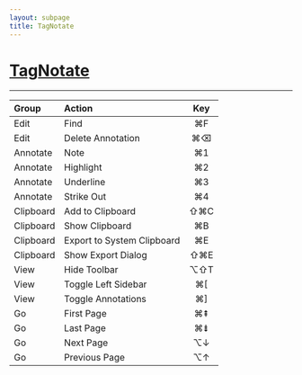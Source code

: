 ```yaml
---
layout: subpage
title: TagNotate
---
```


# [TagNotate](http://www.tagnotate.com/)

---

 Group                          | Action                           | Key          |
 :----------------------------- | :------------------------------- | :----------: |
 Edit                           | Find                             | ⌘F           |
 Edit                           | Delete Annotation                | ⌘⌫           |
 Annotate                       | Note                             | ⌘1           |
 Annotate                       | Highlight                        | ⌘2           |
 Annotate                       | Underline                        | ⌘3           |
 Annotate                       | Strike Out                       | ⌘4           |
 Clipboard                      | Add to Clipboard                 | ⇧⌘C          |
 Clipboard                      | Show Clipboard                   | ⌘B           |
 Clipboard                      | Export to System Clipboard       | ⌘E           |
 Clipboard                      | Show Export Dialog               | ⇧⌘E          |
 View                           | Hide Toolbar                     | ⌥⇧T          |
 View                           | Toggle Left Sidebar              | ⌘[           |
 View                           | Toggle Annotations               | ⌘]           |
 Go                             | First Page                       | ⌘⇞           |
 Go                             | Last Page                        | ⌘⇟           |
 Go                             | Next Page                        | ⌥↓           |
 Go                             | Previous Page                    | ⌥↑           |
